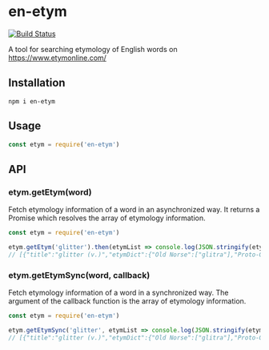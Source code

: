 # en-etym

[![Build Status](https://travis-ci.org/Kouchya/en-etym.svg?branch=master)](https://travis-ci.org/Kouchya/en-etym)

A tool for searching etymology of English words on https://www.etymonline.com/

## Installation

```
npm i en-etym
```

## Usage

```javascript
const etym = require('en-etym')
```

## API

### etym.getEtym(word)

Fetch etymology information of a word in an asynchronized way. It returns a Promise which resolves the array of etymology information.

```javascript
const etym = require('en-etym')

etym.getEtym('glitter').then(etymList => console.log(JSON.stringify(etymList)))
// [{"title":"glitter (v.)","etymDict":{"Old Norse":["glitra"],"Proto-Germanic":["*glit-"],"Old English":["glitenian"],"PIE":["*ghleid-","*ghel-"],"Greek":["khlidon"]}}]
```

### etym.getEtymSync(word, callback)

Fetch etymology information of a word in a synchronized way. The argument of the callback function is the array of etymology information.

```javascript
const etym = require('en-etym')

etym.getEtymSync('glitter', etymList => console.log(JSON.stringify(etymList)))
// [{"title":"glitter (v.)","etymDict":{"Old Norse":["glitra"],"Proto-Germanic":["*glit-"],"Old English":["glitenian"],"PIE":["*ghleid-","*ghel-"],"Greek":["khlidon"]}}]
```
